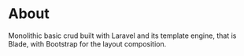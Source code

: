 # About
Monolithic basic crud built with Laravel and its template engine, that is Blade, with Bootstrap for the layout composition.
